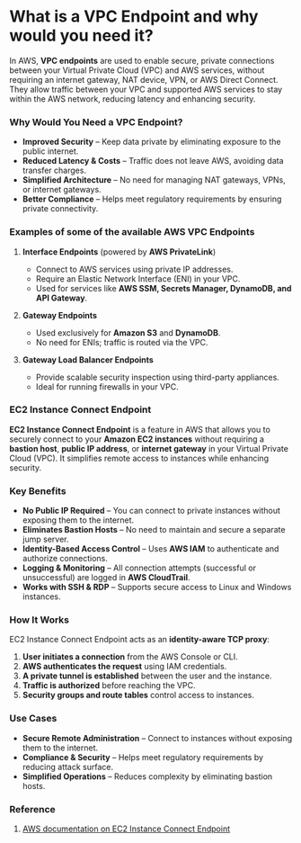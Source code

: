 # What is a VPC Endpoint and why would you need it?

In AWS, **VPC endpoints** are used to enable secure, private connections between your Virtual Private Cloud (VPC) and AWS services, without requiring an internet gateway, NAT device, VPN, or AWS Direct Connect. They allow traffic between your VPC and supported AWS services to stay within the AWS network, reducing latency and enhancing security.

### **Why Would You Need a VPC Endpoint?**
- **Improved Security** – Keep data private by eliminating exposure to the public internet.
- **Reduced Latency & Costs** – Traffic does not leave AWS, avoiding data transfer charges.
- **Simplified Architecture** – No need for managing NAT gateways, VPNs, or internet gateways.
- **Better Compliance** – Helps meet regulatory requirements by ensuring private connectivity.

### **Examples of some of the available AWS VPC Endpoints**

1. **Interface Endpoints** (powered by **AWS PrivateLink**)  
   - Connect to AWS services using private IP addresses.
   - Require an Elastic Network Interface (ENI) in your VPC.
   - Used for services like **AWS SSM, Secrets Manager, DynamoDB, and API Gateway**.

2. **Gateway Endpoints**  
   - Used exclusively for **Amazon S3** and **DynamoDB**.
   - No need for ENIs; traffic is routed via the VPC.

3. **Gateway Load Balancer Endpoints**  
   - Provide scalable security inspection using third-party appliances.
   - Ideal for running firewalls in your VPC.

### EC2 Instance Connect Endpoint

**EC2 Instance Connect Endpoint** is a feature in AWS that allows you to securely connect to your **Amazon EC2 instances** without requiring a **bastion host**, **public IP address**, or **internet gateway** in your Virtual Private Cloud (VPC). It simplifies remote access to instances while enhancing security.

### **Key Benefits**
- **No Public IP Required** – You can connect to private instances without exposing them to the internet.
- **Eliminates Bastion Hosts** – No need to maintain and secure a separate jump server.
- **Identity-Based Access Control** – Uses **AWS IAM** to authenticate and authorize connections.
- **Logging & Monitoring** – All connection attempts (successful or unsuccessful) are logged in **AWS CloudTrail**.
- **Works with SSH & RDP** – Supports secure access to Linux and Windows instances.

### **How It Works**
EC2 Instance Connect Endpoint acts as an **identity-aware TCP proxy**:
1. **User initiates a connection** from the AWS Console or CLI.
2. **AWS authenticates the request** using IAM credentials.
3. **A private tunnel is established** between the user and the instance.
4. **Traffic is authorized** before reaching the VPC.
5. **Security groups and route tables** control access to instances.

### **Use Cases**
- **Secure Remote Administration** – Connect to instances without exposing them to the internet.
- **Compliance & Security** – Helps meet regulatory requirements by reducing attack surface.
- **Simplified Operations** – Reduces complexity by eliminating bastion hosts.

### Reference
1. [AWS documentation on EC2 Instance Connect Endpoint](https://docs.aws.amazon.com/AWSEC2/latest/UserGuide/connect-with-ec2-instance-connect-endpoint.html)